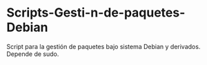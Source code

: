 # Scripts-Gesti-n-de-paquetes-Debian
Script para la gestión de paquetes bajo sistema Debian y derivados.
Depende de sudo.
